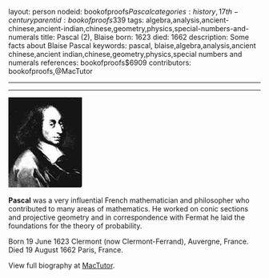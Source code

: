 layout: person
nodeid: bookofproofs$Pascal
categories: history,17th-century
parentid: bookofproofs$339
tags: algebra,analysis,ancient-chinese,ancient-indian,chinese,geometry,physics,special-numbers-and-numerals
title: Pascal (2), Blaise
born: 1623
died: 1662
description: Some facts about Blaise Pascal
keywords: pascal, blaise,algebra,analysis,ancient chinese,ancient indian,chinese,geometry,physics,special numbers and numerals
references: bookofproofs$6909
contributors: bookofproofs,@MacTutor

---


---

![Pascal.jpg](https://github.com/bookofproofs/bookofproofs.github.io/blob/main/_sources/_assets/images/portraits/Pascal.jpg?raw=true)

**Pascal** was a very influential French mathematician and philosopher who contributed to many areas of mathematics. He worked on conic sections and projective geometry and in correspondence with Fermat he laid the foundations for the theory of probability.

Born 19 June 1623 Clermont (now Clermont-Ferrand), Auvergne, France. Died 19 August 1662 Paris, France.


View full biography at [MacTutor](https://mathshistory.st-andrews.ac.uk/Biographies/Pascal/).